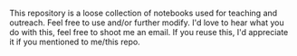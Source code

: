 This repository is a loose collection of notebooks used for teaching and outreach. Feel free to use and/or further modify. I'd love to hear what you do with this, feel free to shoot me an email. If you reuse this, I'd appreciate it if you mentioned to me/this repo.
